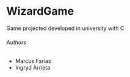 # WizardGame
Game projected developed in university with C

###### Authors
- Marcus Farias
- Ingryd Arrieta

